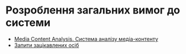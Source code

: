# Розроблення загальних вимог до системи

- [Media Content Analysis. Система аналізу медіа-контенту](/requirements/state-of-the-art.html)
- [Запити зацікавлених осіб](/requirements/stakeholders-needs.html)